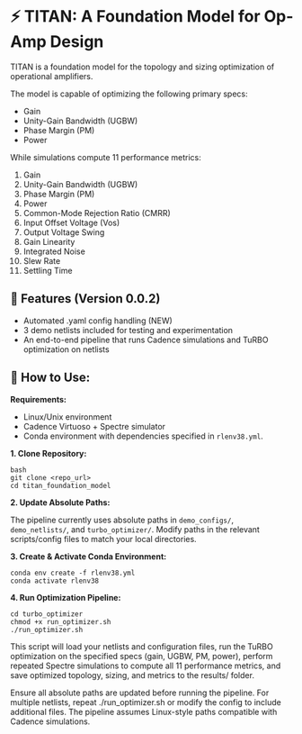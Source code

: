 # ⚡ TITAN: A Foundation Model for Op-Amp Design

TITAN is a foundation model for the topology and sizing optimization of operational amplifiers.

The model is capable of optimizing the following primary specs:  

- Gain  
- Unity-Gain Bandwidth (UGBW)  
- Phase Margin (PM)  
- Power  

While simulations compute 11 performance metrics:  

1. Gain  
2. Unity-Gain Bandwidth (UGBW)
3. Phase Margin (PM)  
4. Power  
5. Common-Mode Rejection Ratio (CMRR)  
6. Input Offset Voltage (Vos)  
7. Output Voltage Swing  
8. Gain Linearity  
9. Integrated Noise  
10. Slew Rate  
11. Settling Time  

## 📍 Features (Version 0.0.2)

- Automated .yaml config handling (NEW)
- 3 demo netlists included for testing and experimentation
- An end-to-end pipeline that runs Cadence simulations and TuRBO optimization on netlists

## 📖 How to Use: 

**Requirements:** 
- Linux/Unix environment
- Cadence Virtuoso + Spectre simulator
- Conda environment with dependencies specified in `rlenv38.yml`.  

**1. Clone Repository:**

  ```
  bash
  git clone <repo_url>
  cd titan_foundation_model
  ```

**2. Update Absolute Paths:**
   
   The pipeline currently uses absolute paths in `demo_configs/`, `demo_netlists/`, and `turbo_optimizer/`. Modify paths in the relevant scripts/config files to match your local directories.
   
**3. Create & Activate Conda Environment:**

  ```
  conda env create -f rlenv38.yml
  conda activate rlenv38
  ```

**4. Run Optimization Pipeline:**

  ```
  cd turbo_optimizer
  chmod +x run_optimizer.sh
  ./run_optimizer.sh
  ```
  
  This script will load your netlists and configuration files, run the TuRBO optimization on the specified specs (gain, UGBW, PM, power), perform repeated Spectre simulations to compute all 11 performance metrics, and save optimized topology, sizing, and metrics to the results/ folder.
  
  Ensure all absolute paths are updated before running the pipeline. For multiple netlists, repeat ./run_optimizer.sh or modify the config to include additional files. The pipeline assumes Linux-style paths compatible with Cadence simulations.
